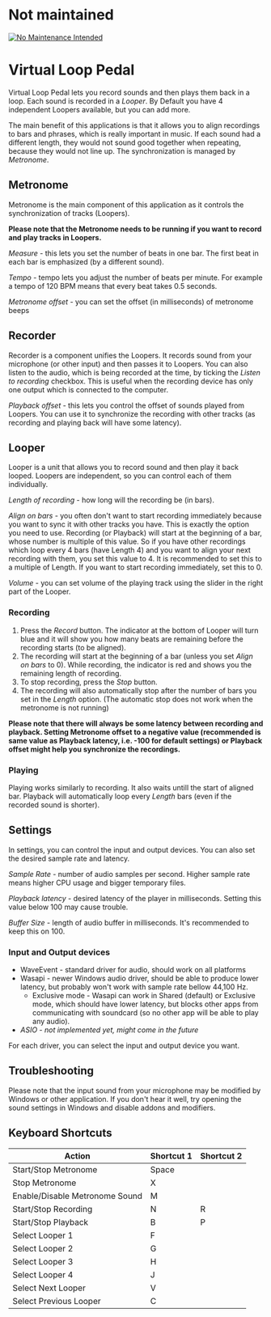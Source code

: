 # Not maintained

[![No Maintenance Intended](http://unmaintained.tech/badge.svg)](http://unmaintained.tech/)

# Virtual Loop Pedal

Virtual Loop Pedal lets you record sounds and then plays them back in a loop. Each sound is recorded in a *Looper*. By Default you have 4 independent Loopers available, but you can add more.

The main benefit of this applications is that it allows you to align recordings to bars and phrases, which is really important in music. If each sound had a different length, they would not sound good together when repeating, because they would not line up. The synchronization is managed by *Metronome*.

## Metronome

Metronome is the main component of this application as it controls the synchronization of tracks (Loopers).

**Please note that the Metronome needs to be running if you want to record and play tracks in Loopers.**

*Measure* - this lets you set the number of beats in one bar. The first beat in each bar is emphasized (by a different sound).

*Tempo* - tempo lets you adjust the number of beats per minute. For example a tempo of 120 BPM means that every beat takes 0.5 seconds.

*Metronome offset* - you can set the offset (in milliseconds) of metronome beeps 

## Recorder

Recorder is a component unifies the Loopers. It records sound from your microphone (or other input) and then passes it to Loopers. You can also listen to the audio, which is being recorded at the time, by ticking the *Listen to recording* checkbox. This is useful when the recording device has only one output which is connected to the computer.

*Playback offset* - this lets you control the offset of sounds played from Loopers. You can use it to synchronize the recording with other tracks (as recording and playing back will have some latency).

## Looper

Looper is a unit that allows you to record sound and then play it back looped. Loopers are independent, so you can control each of them individually.

*Length of recording* - how long will the recording be (in bars). 

*Align on bars* - you often don't want to start recording immediately because you want to sync it with other tracks you have. This is exactly the option you need to use. Recording (or Playback) will start at the beginning of a bar, whose number is multiple of this value. So if you have other recordings which loop every 4 bars (have Length 4) and you want to align your next recording with them, you set this value to 4. It is recommended to set this to a multiple of Length. If you want to start recording immediately, set this to 0.

*Volume* - you can set volume of the playing track using the slider in the right part of the Looper.

### Recording 

1. Press the *Record* button. The indicator at the bottom of Looper will turn blue and it will show you how many beats are remaining before the recording starts (to be aligned). 
2. The recording will start at the beginning of a bar (unless you set *Align on bars* to 0). While recording, the indicator is red and shows you the remaining length of recording. 
3. To stop recording, press the *Stop* button.
4. The recording will also automatically stop after the number of bars you set in the *Length* option. (The automatic stop does not work when the metronome is not running)

**Please note that there will always be some latency between recording and playback. Setting Metronome offset to a negative value (recommended is same value as Playback latency, i.e. -100 for default settings)  or Playback offset might help you synchronize the recordings.**

### Playing 

Playing works similarly to recording. It also waits untill the start of aligned bar. Playback will automatically loop every *Length* bars (even if the recorded sound is shorter).

## Settings

In settings, you can control the input and output devices. You can also set the desired sample rate and latency.

*Sample Rate* - number of audio samples per second. Higher sample rate means higher CPU usage and bigger temporary files.

*Playback latency* - desired latency of the player in milliseconds. Setting this value below 100 may cause trouble.

*Buffer Size* - length of audio buffer in milliseconds. It's recommended to keep this on 100.

### Input and Output devices

* WaveEvent - standard driver for audio, should work on all platforms
* Wasapi - newer Windows audio driver, should be able to produce lower latency, but probably won't work with sample rate bellow 44,100 Hz.
  * Exclusive mode - Wasapi can work in Shared (default) or Exclusive mode, which should have lower latency, but blocks other apps from communicating with soundcard (so no other app will be able to play any audio).
* *ASIO* - *not implemented yet, might come in the future*

For each driver, you can select the input and output device you want. 

## Troubleshooting

Please note that the input sound from your microphone may be modified by Windows or other application. If you don't hear it well, try opening the sound settings in Windows and disable addons and modifiers.

## Keyboard Shortcuts
|Action	|Shortcut 1|Shortcut 2|
|-------|----------|----------|
|Start/Stop Metronome|Space|
|Stop Metronome|X||
|Enable/Disable Metronome Sound|M|
|Start/Stop Recording|N|R|
|Start/Stop Playback|B|P|
|Select Looper 1|F||
|Select Looper 2|G||
|Select Looper 3|H||
|Select Looper 4|J||
|Select Next Looper|V||
|Select Previous Looper|C|| 
